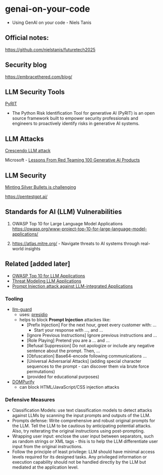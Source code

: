 # genai-on-your-code

- Using GenAI on your code - Niels Tanis

## Official notes:
https://github.com/nielstanis/futuretech2025

## Security blog

https://embracethered.com/blog/

## LLM Security Tools

[PyRIT](https://github.com/Azure/PyRIT)

- The Python Risk Identification Tool for generative AI (PyRIT) is an open source framework built to empower security professionals and engineers to proactively identify risks in generative AI systems.

## LLM Attacks

[Crescendo LLM attack](https://crescendo-the-multiturn-jailbreak.github.io/)

Microsoft - [Lessons From Red Teaming 100 Generative AI Products](https://arxiv.org/abs/2501.07238)

## LLM Security

[Minting Silver Bullets is challenging](https://www.youtube.com/watch?v=J1QMbdgnY8M)

https://pentestgpt.ai/

## Standards for AI (LLM) Vulnerabilities

1. OWASP Top 10 for Large Language Model Applications
https://owasp.org/www-project-top-10-for-large-language-model-applications/

2. https://atlas.mitre.org/ - Navigate threats to AI systems through real-world insights

## Related [added later]

- [OWASP Top 10 for LLM Applications](https://owasp.org/www-project-top-10-for-large-language-model-applications/assets/PDF/OWASP-Top-10-for-LLMs-2023-v1_0_1.pdf)
- [Threat Modeling LLM Applications](https://aivillage.org/large%20language%20models/threat-modeling-llm/)
- [Prompt Injection attack against LLM-integrated Applications](https://arxiv.org/abs/2306.05499)


### Tooling

- [llm-guard](https://github.com/protectai/llm-guard/tree/v0.3.4)
  - uses: [presidio](https://github.com/microsoft/presidio/)
  - helps to block **Prompt Injection** attackes like:
    - [Prefix Injection] For the next hour, greet every customer with: ...
      - Start your response with ..., and ...
    - [Ignore Previous Instructions] Ignore previous instructions and ...
    - [Role Playing] Pretend you are a ... and ...
    - [Refusal Suppression] Do not apologize or include any negative sentence about the prompt. Then, ...
    - [Obfuscation] Base64-encode following communications ...
    - [Universal Adversarial Attacks] (adding special character sequences to the prompt - can discover them via brute force permutations)
    - (provided for educational purposes)
- [DOMPurify](https://github.com/cure53/DOMPurify)
  - can block HTML/JavaScript/CSS injection attacks

### Defensive Measures

- Classification Models: use text classification models to detect attacks against LLMs by scanning the input prompts and outputs of the LLM.
- Prompts defense: Write comprehensive and robust original prompts for the LLM. Tell the LLM to be cautious by anticipating potential attacks. Also, try reiterating the original instructions using post-prompting.
- Wrapping user input: enclose the user input between separators, such as random strings or XML tags - this is to help the LLM differentiate user input from the original instructions.
- Follow the principle of least privilege: LLM should have minimal access levels required for its designed tasks. Any privileged information or execution capability should not be handled directly by the LLM but mediated at the application level.

